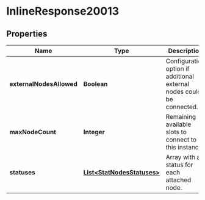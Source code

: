 

# InlineResponse20013

## Properties

Name | Type | Description | Notes
------------ | ------------- | ------------- | -------------
**externalNodesAllowed** | **Boolean** | Configuration option if additional external nodes could be connected. |  [optional]
**maxNodeCount** | **Integer** | Remaining available slots to connect to this instance. |  [optional]
**statuses** | [**List&lt;StatNodesStatuses&gt;**](StatNodesStatuses.md) | Array with a status for each attached node. |  [optional]



